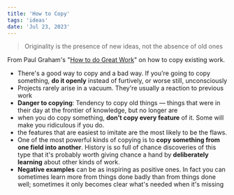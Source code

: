 ```yaml
---
title: 'How to Copy'
tags: 'ideas'
date: 'Jul 23, 2023'
---
```


> Originality is the presence of new ideas, not the absence of old ones

From Paul Graham's "[How to do Great Work](http://www.paulgraham.com/greatwork.html)" on how to copy existing work.

- There's a good way to copy and a bad way. If you're going to copy something, **do it openly** instead of furtively, or worse still, unconsciously
- Projects rarely arise in a vacuum. They're usually a reaction to previous work
- **Danger to copying**: Tendency to copy old things — things that were in their day at the frontier of knowledge, but no longer are
- when you do copy something, **don't copy every feature** of it. Some will make you ridiculous if you do.
- the features that are easiest to imitate are the most likely to be the flaws.
- One of the most powerful kinds of copying is to **copy something from one field into another**. History is so full of chance discoveries of this type that it's probably worth giving chance a hand by **deliberately learning** about other kinds of work.
- **Negative examples** can be as inspiring as positive ones. In fact you can sometimes learn more from things done badly than from things done well; sometimes it only becomes clear what's needed when it's missing
